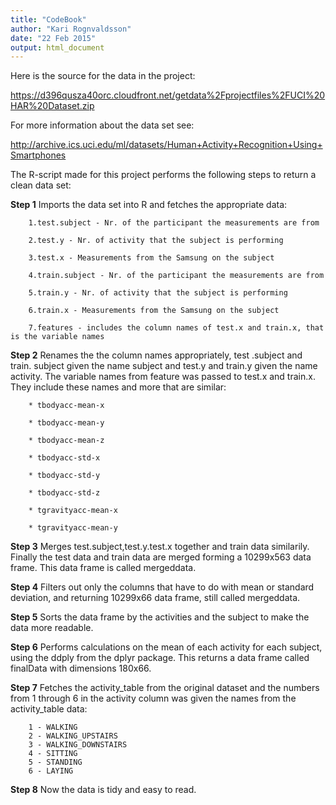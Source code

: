 ```yaml
---
title: "CodeBook"
author: "Kari Rognvaldsson"
date: "22 Feb 2015"
output: html_document
---
```

Here is the source for the data in the project: 

https://d396qusza40orc.cloudfront.net/getdata%2Fprojectfiles%2FUCI%20HAR%20Dataset.zip

For more information about the data set see:

http://archive.ics.uci.edu/ml/datasets/Human+Activity+Recognition+Using+Smartphones

The R-script made for this project performs the following steps to return a clean data set:

**Step 1** Imports the data set into R and fetches the appropriate data:
        
        1.test.subject - Nr. of the participant the measurements are from 
                
        2.test.y - Nr. of activity that the subject is performing 
        
        3.test.x - Measurements from the Samsung on the subject
        
        4.train.subject - Nr. of the participant the measurements are from
        
        5.train.y - Nr. of activity that the subject is performing
        
        6.train.x - Measurements from the Samsung on the subject
                
        7.features - includes the column names of test.x and train.x, that is the variable names

**Step 2** Renames the the column names appropriately, test .subject and train. subject given the name                 subject and test.y and train.y given the name activity. The variable names from feature was passed to test.x and train.x. They include these names and more that are similar:

        * tbodyacc-mean-x 

        * tbodyacc-mean-y 

        * tbodyacc-mean-z 

        * tbodyacc-std-x 

        * tbodyacc-std-y 

        * tbodyacc-std-z 

        * tgravityacc-mean-x 

        * tgravityacc-mean-y

**Step 3** Merges test.subject,test.y.test.x together and train data similarily. Finally the test data and train data are merged forming a 10299x563 data frame. This data frame is called mergeddata.

**Step 4** Filters out only the columns that have to do with mean or standard deviation, and returning 10299x66 data frame,  still called mergeddata.

**Step 5** Sorts the data frame by the activities and the subject to make the data more readable.

**Step 6** Performs calculations on the mean of each activity for each subject, using the ddply from the dplyr package. This returns a data frame called finalData with dimensions 180x66.

**Step 7** Fetches the activity_table from the original dataset and the numbers from 1 through 6 in the activity column was given the names from the activity_table data:

        1 - WALKING
        2 - WALKING_UPSTAIRS
        3 - WALKING_DOWNSTAIRS
        4 - SITTING
        5 - STANDING
        6 - LAYING

**Step 8** Now the data is tidy and easy to read.